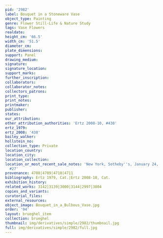 ```yaml
---
pid: '2982'
label: Bouquet in a Stoneware Vase
object_type: Painting
genre: Flower Still-Life & Nature Study
tags: Vase Flowers
realdate: 
height_cm: '66.5'
width_cm: '51.5'
diameter_cm: 
plate_dimensions: 
support: Panel
drawing_medium: 
signature: 
signature_location: 
support_marks: 
further_inscription: 
collaborators: 
collaborator_notes: 
collectors_patrons: 
print_type: 
print_notes: 
printmaker: 
publisher: 
states: 
our_attribution: 
other_attribution_authorities: 'Ertz 2008-10, #438'
ertz_1979: 
ertz_2008: '438'
bailey_walker: 
hollstein_no: 
collection_type: Private
location_country: 
location_city: 
location_collection: 
location_or_most_recent_sale_notes: 'New York, Sotheby''s, January 24, 2008, inv.
  #27'
provenance: 4708|4709|4710|4711
bibliography: Ertz 1979, Cat.|Ertz 2008-10, Cat.
exhibition_history: 
related_works: 3142|3139|3000|3144|2997|3804
copies_and_variants: 
curatorial_files: 
external_resources: 
object_image: Bouquet_in_a_Bulbous_Vase.jpg
order: '94'
layout: brueghel_item
collection: brueghel
thumbnail: img/derivatives/simple/2982/thumbnail.jpg
full: img/derivatives/simple/2982/full.jpg
---
```

